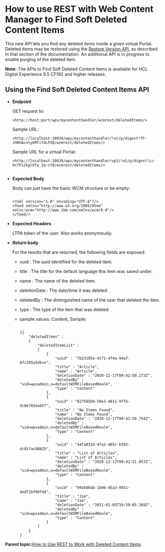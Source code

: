 # How to use REST with Web Content Manager to Find Soft Deleted Content Items

This new API lets you find any deleted items inside a given virtual Portal. Deleted items may be restored using the [Restore Version API](wcm_rest_crud_purge_restore_deleted.md), as described in that section of the documentation. An additional API is in progress to enable purging of the deleted item.

**Note:** The APIs to Find Soft Deleted Content items is available for HCL Digital Experience 9.5 CF192 and higher releases.

## Using the Find Soft Deleted Content Items API

-   **Endpoint**

    GET request to:

    ```
    <http://host:port/wps/mycontenthandler/wcmrest/deletedItems/>
    ```

    Sample URL:

    ```
    <http://localhost:10039/wps/mycontenthandler/!ut/p/digest!fF-J90hAcntykMfifdLPZQ/wcmrest/deletedItems/>
    ```

    Sample URL for a virtual Portal:

    ```
    <http://localhost:10039/wps/mycontenthandler/vp1/!ut/p/digest!Lc-UcTPs2kglEFa_Im-cYQ/wcmrest/deletedItems/>
                           
    ```

-   **Expected Body**

    Body can just have the basic WCM structure or be empty:

    ```
    
    <?xml version="1.0" encoding="UTF-8"?/>
    <feed xmlns="http://www.w3.org/2005/Atom" xmlns:wcm="http://www.ibm.com/xmlns/wcm/8.0"/>
    </feed/>
    ```

-   **Expected Headers**

    LTPA token of the user. Also works anonymously.

-   **Return body**

    For the results that are returned, the following fields are exposed:

    -   uuid : The uuid identified for the deleted item.
    -   title : The title for the default language this item was saved under.
    -   name : The name of the deleted item.
    -   deletionDate : The date/time it was deleted.
    -   deletedBy : The distinguished name of the user that deleted the item.
    -   type : The type of the item that was deleted
    -   sample values: Content, Sample:

        ```
        
        {{
            "deletedItems" :
            {
                "deletedItemList" :
                [
                    {
                        "uuid" : "7b23185e-4171-4f4a-94a7-6fc205a5dbce",
                        "title" : "Article",
                        "name" : "Article",
                        "deletionDate" : "2020-12-17T09:42:50.173Z",
                        "deletedBy" : "uid=wpsadmin,o=defaultWIMFileBasedRealm",
                        "type" : "Content"
                    },
                    {
                        "uuid" : "8275d5b9-59e3-4011-9ffb-dc8e782ea85f",
                        "title" : "No Items Found",
                        "name" : "No Items Found",
                        "deletionDate" : "2020-12-17T09:42:50.754Z",
                        "deletedBy" : "uid=wpsadmin,o=defaultWIMFileBasedRealm",
                        "type" : "Content"
                    },
                    {
                        "uuid" : "44fa832d-9fa2-485c-b592-dc81fac88625",
                        "title" : "List of Articles",
                        "name" : "List of Articles",
                        "deletionDate" : "2020-12-17T09:42:51.053Z",
                        "deletedBy" : "uid=wpsadmin,o=defaultWIMFileBasedRealm",
                        "type" : "Content"
                    },
                    {
                        "uuid" : "9916d0ab-1b06-45a3-95b1-4ed72bf00fdd",
                        "title" : "Jim",
                        "name" : "Jim",
                        "deletionDate" : "2021-01-03T19:59:03.269Z",
                        "deletedBy" : "uid=wpsadmin,o=defaultWIMFileBasedRealm",
                        "type" : "Content"
                    }
                ]
            }
        }  
        ```


**Parent topic:**[How to Use REST to Work with Deleted Content Items](../wcm/wcm_rest_crud_purge_delete.md)

